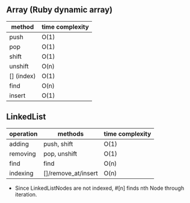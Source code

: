 ## Array (Ruby dynamic array)
method      | time complexity
------------|----------------
push        | O(1)
pop         | O(1)
shift       | O(1)
unshift     | O(n)
[] (index)  | O(1)
find        | O(n)
insert      | O(1)

## LinkedList
operation          | methods                 | time complexity
-------------------|-------------------------|-------
adding             | push, shift             | O(1)
removing           | pop, unshift            | O(1)
find               | find                    | O(n)
indexing           | []/remove_at/insert     | O(n)

* Since LinkedListNodes are not indexed, #[n] finds nth Node through iteration.
